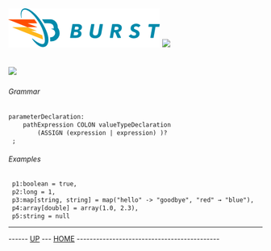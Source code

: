 ![Burst](../../../doc/burst_small.png "") ![](../hydra_small.png "")
--
![](parameters.png "")
--


###### Grammar
    parameterDeclaration:
        pathExpression COLON valueTypeDeclaration 
            (ASSIGN (expression | expression) )?
     ;
    

###### Examples

     p1:boolean = true,
     p2:long = 1,
     p3:map[string, string] = map("hello" -> "goodbye", "red" → "blue"),
     p4:array[double] = array(1.0, 2.3),
     p5:string = null




---
------ [UP](../readme.md) ---  [HOME](../../readme.md) --------------------------------------------

